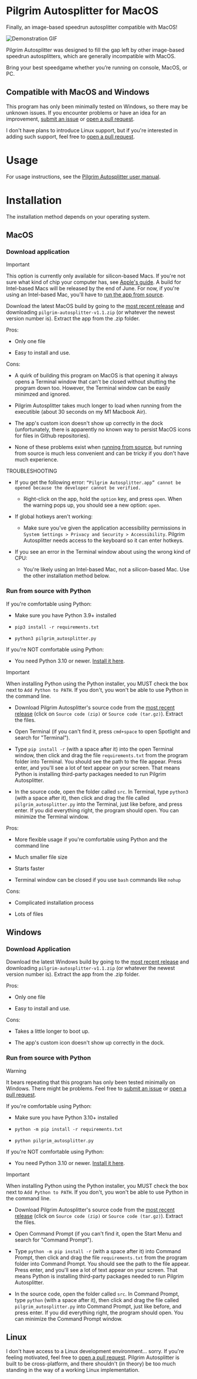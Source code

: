 # Pilgrim Autosplitter for MacOS

Finally, an image-based speedrun autosplitter compatible with MacOS!

![Demonstration GIF](resources/demo.gif)

Pilgrim Autosplitter was designed to fill the gap left by other image-based speedrun autosplitters, which are generally incompatible with MacOS.

Bring your best speedgame whether you’re running on console, MacOS, or PC.

## Compatible with MacOS and Windows

This program has only been minimally tested on Windows, so there may be unknown issues. If you encounter problems or have an idea for an improvement, [submit an issue](https://github.com/pilgrimtabby/pilgrim-autosplitter/issues) or [open a pull request](https://github.com/pilgrimtabby/pilgrim-autosplitter/pulls).

I don't have plans to introduce Linux support, but if you're interested in adding such support, feel free to [open a pull request](https://github.com/pilgrimtabby/pilgrim-autosplitter/pulls).

# Usage

For usage instructions, see the [Pilgrim Autosplitter user manual](https://pilgrimtabby.github.io/pilgrim-autosplitter/).

# Installation

The installation method depends on your operating system.

## MacOS

### Download application

> [!IMPORTANT]  
> This option is currently only available for silicon-based Macs. If you're not sure what kind of chip your computer has, see [Apple's guide](https://support.apple.com/en-us/116943). A build for Intel-based Macs will be released by the end of June. For now, if you're using an Intel-based Mac, you'll have to [run the app from source](#run-from-source-with-python).

Download the latest MacOS build by going to the [most recent release](https://github.com/pilgrimtabby/pilgrim-autosplitter/releases/) and downloading `pilgrim-autosplitter-v1.1.zip` (or whatever the newest version number is). Extract the app from the .zip folder.

Pros:

* Only one file

* Easy to install and use.

Cons:

* A quirk of building this program on MacOS is that opening it always opens a Terminal window that can't be closed without shutting the program down too. However, the Terminal window can be easily minimzed and ignored.

* Pilgrim Autosplitter takes much longer to load when running from the executible (about 30 seconds on my M1 Macbook Air).

* The app's custom icon doesn't show up correctly in the dock (unfortunately, there is apparently no known way to persist MacOS icons for files in Github repositories).

* None of these problems exist when [running from source](#run-from-source-with-python), but running from source is much less convenient and can be tricky if you don't have much experience.

TROUBLESHOOTING

* If you get the following error: `“Pilgrim Autosplitter.app” cannot be opened because the developer cannot be verified.`

  * Right-click on the app, hold the `option` key, and press `open`. When the warning pops up, you should see a new option: `open`.

* If global hotkeys aren't working:

  * Make sure you've given the application accessibility permissions in `System Settings > Privacy and Security > Accessibility`. Pilgrim Autosplitter needs access to the keyboard so it can enter hotkeys.

* If you see an error in the Terminal window about using the wrong kind of CPU:

  * You're likely using an Intel-based Mac, not a silicon-based Mac. Use the other installation method below.

### Run from source with Python

If you're comfortable using Python:

* Make sure you have Python 3.9+ installed

* `pip3 install -r requirements.txt`

* `python3 pilgrim_autosplitter.py`

If you're NOT comfortable using Python:

* You need Python 3.10 or newer. [Install it here](https://www.python.org/downloads/).

> [!Important]
> When installing Python using the Python installer, you MUST check the box next to `Add Python to PATH`. If you don't, you won't be able to use Python in the command line.

* Download Pilgrim Autosplitter's source code from the [most recent release](https://github.com/pilgrimtabby/pilgrim-autosplitter/releases/) (click on `Source code (zip)` or `Source code (tar.gz)`). Extract the files.

* Open Terminal (if you can't find it, press `cmd+space` to open Spotlight and search for "Terminal").

* Type `pip install -r` (with a space after it) into the open Terminal window, then click and drag the file `requirements.txt` from the program folder into Terminal. You should see the path to the file appear. Press enter, and you'll see a lot of text appear on your screen. That means Python is installing third-party packages needed to run Pilgrim Autosplitter.

* In the source code, open the folder called `src`. In Terminal, type `python3` (with a space after it), then click and drag the file called `pilgrim_autosplitter.py` into the Terminal, just like before, and press enter. If you did everything right, the program should open. You can minimize the Terminal window.

Pros:

* More flexible usage if you're comfortable using Python and the command line

* Much smaller file size

* Starts faster

* Terminal window can be closed if you use `bash` commands like `nohup`

Cons:

* Complicated installation process

* Lots of files

## Windows

### Download Application

Download the latest Windows build by going to the [most recent release](https://github.com/pilgrimtabby/pilgrim-autosplitter/releases/) and downloading `pilgrim-autosplitter-v1.1.zip` (or whatever the newest version number is). Extract the app from the .zip folder.

Pros:

* Only one file

* Easy to install and use.

Cons:

* Takes a little longer to boot up.

* The app's custom icon doesn't show up correctly in the dock.

### Run from source with Python

> [!WARNING]  
> It bears repeating that this program has only been tested minimally on Windows. There might be problems. Feel free to [submit an issue](https://github.com/pilgrimtabby/pilgrim-autosplitter/issues/) or [open a pull request](https://github.com/pilgrimtabby/pilgrim-autosplitter/pulls).

If you're comfortable using Python:

* Make sure you have Python 3.10+ installed

* `python -m pip install -r requirements.txt`

* `python pilgrim_autosplitter.py`

If you're NOT comfortable using Python:

* You need Python 3.10 or newer. [Install it here](https://www.python.org/downloads/).

> [!Important]
> When installing Python using the Python installer, you MUST check the box next to `Add Python to PATH`. If you don't, you won't be able to use Python in the command line.

* Download Pilgrim Autosplitter's source code from the [most recent release](https://github.com/pilgrimtabby/pilgrim-autosplitter/releases/) (click on `Source code (zip)` or `Source code (tar.gz)`). Extract the files.

* Open Command Prompt (if you can't find it, open the Start Menu and search for "Command Prompt").

* Type `python -m pip install -r` (with a space after it) into Command Prompt, then click and drag the file `requirements.txt` from the program folder into Command Prompt. You should see the path to the file appear. Press enter, and you'll see a lot of text appear on your screen. That means Python is installing third-party packages needed to run Pilgrim Autosplitter.

* In the source code, open the folder called `src`. In Command Prompt, type `python` (with a space after it), then click and drag the file called `pilgrim_autosplitter.py` into Command Prompt, just like before, and press enter. If you did everything right, the program should open. You can minimize the Command Prompt window.

## Linux

I don't have access to a Linux development environment... sorry. If you're feeling motivated, feel free to [open a pull request](https://github.com/pilgrimtabby/pilgrim-autosplitter/pulls). Pilgrim Autosplitter is built to be cross-platform, and there shouldn't (in theory) be too much standing in the way of a working Linux implementation.
